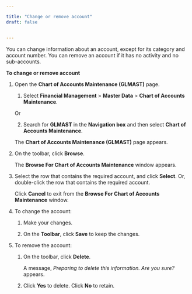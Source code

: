 ```yaml
---

title: "Change or remove account"
draft: false


---
```


You can change information about an account, except for its category and account number. You can remove an account if it has no activity and no sub-accounts.

**To change or remove account**

1.  Open the **Chart of Accounts Maintenance (GLMAST)** page.

    1.  Select **Financial Management** \> **Master Data** \> **Chart of Accounts Maintenance**.

    Or

    2.  Search for **GLMAST** in the **Navigation box** and then select **Chart of Accounts Maintenance**.

       The **Chart of Accounts Maintenance (GLMAST)** page appears.

2.  On the toolbar, click **Browse**.

    The **Browse For Chart of Accounts Maintenance** window appears.

3.  Select the row that contains the required account, and click **Select**. Or, double-click the row that contains the required account.

    Click **Cancel** to exit from the **Browse For Chart of Accounts Maintenance** window.

4.  To change the account:

    1.  Make your changes.

    2.  On the **Toolbar**, click **Save** to keep the changes.

5.  To remove the account:

    1.  On the toolbar, click **Delete**.

        A message, *Preparing to delete this information. Are you sure?* appears.

    2.  Click **Yes** to delete. Click **No** to retain.